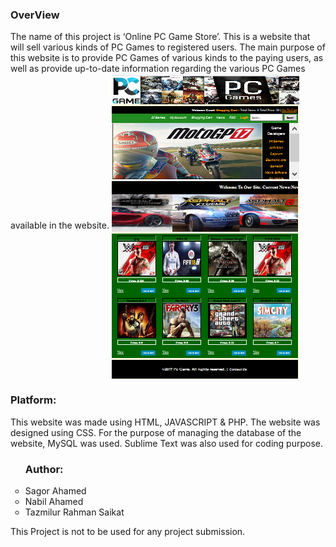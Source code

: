 <h3>OverView</h3>The name of this project is ‘Online PC Game Store’. This is a website that will sell
various kinds of PC Games to registered users. The main purpose of this website is to provide PC
Games of various kinds to the paying users, as well as provide up-to-date information regarding
the various PC Games available in the website.

<img align="center" src="eGame_Site/View.png"/>

<h3>Platform:</h3> This website was made using HTML, JAVASCRIPT & PHP. The website was designed
using CSS. For the purpose of managing the database of the website, MySQL was used. Sublime
Text was also used for coding purpose.
<ul style="list-style-type:circle">
<h3>Author:</h3>
<li>Sagor Ahamed</li>
<li>Nabil Ahamed</li>
<li>Tazmilur Rahman Saikat</li>
</ul>
<footer>This Project is not to be used for any project submission.</footer>

